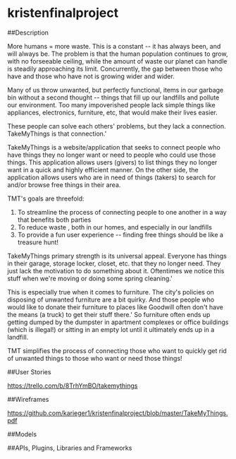 # kristenfinalproject

##Description

More humans = more waste. This is a constant -- it has always been, and will always be. The problem is that the human population continues to grow, with no forseeable ceiling, while the amount of waste our planet can handle is steadily approaching its limit. Concurrently, the gap between those who have and those who have not is growing wider and wider. 

Many of us throw unwanted, but perfectly functional, items in our garbage bin without a second thought -- things that fill up our landfills and pollute our environment. Too many impoverished people lack simple things like appliances, electronics, furniture, etc, that would make their lives easier. 

These people can solve each others' problems, but they lack a connection. TakeMyThings is that connection.'

TakeMyThings is a website/application that seeks to connect people who have things they no longer want or need to people who could use those things. This application allows users (givers) to list things they no longer want in a quick and highly efficient manner. On the other side, the application allows users who are in need of things (takers) to search for and/or browse free things in their area.

TMT's goals are threefold:

1. To streamline the process of connecting people to one another in a way that benefits both parties
2. To reduce waste , both in our homes, and especially in our landfills
3. To provide a fun user experience -- finding free things should be like a treasure hunt!

TakeMyThings primary strength is its universal appeal. Everyone has things in their garage, storage locker, closet, etc. that they no longer need. They just lack the motivation to do something about it. Oftentimes we notice this stuff when we're moving or doing some spring cleaning.'

This is especially true when it comes to furniture. The city's policies on disposing of unwanted furniture are a bit quirky. And those people who would like to donate their furniture to places like Goodwill often don't have the means (a truck) to get their stuff there.' So furniture often ends up getting dumped by the dumpster in apartment complexes or office buildings (which is illegal!) or sitting in an empty lot until it ultimately ends up in a landfill. 

TMT simplifies the process of connecting those who want to quickly get rid of unwanted things to those who want or need those things!

##User Stories 

https://trello.com/b/8TrhYmBO/takemythings

##Wireframes

https://github.com/karieger1/kristenfinalproject/blob/master/TakeMyThings.pdf

##Models


##APIs, Plugins, Libraries and Frameworks
